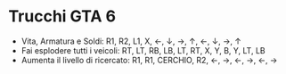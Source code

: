 # Trucchi GTA 6

- Vita, Armatura e Soldi: R1, R2, L1, X, ←, ↓, →, ↑, ←, ↓, →, ↑
- Fai esplodere tutti i veicoli: RT, LT, RB, LB, LT, RT, X, Y, B, Y, LT, LB
- Aumenta il livello di ricercato: R1, R1, CERCHIO, R2, ←, →, ←, →, ←, →